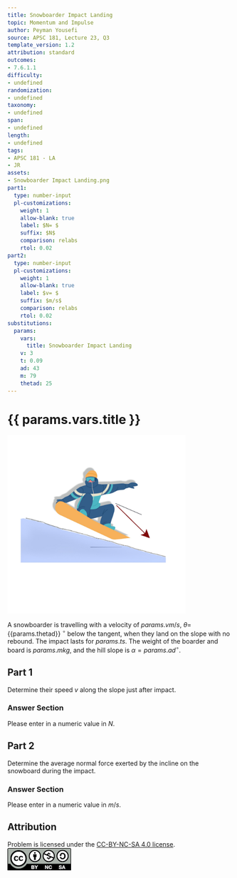 ```yaml
---
title: Snowboarder Impact Landing
topic: Momentum and Impulse
author: Peyman Yousefi
source: APSC 181, Lecture 23, Q3
template_version: 1.2
attribution: standard
outcomes:
- 7.6.1.1
difficulty:
- undefined
randomization:
- undefined
taxonomy:
- undefined
span:
- undefined
length:
- undefined
tags:
- APSC 181 - LA
- JR
assets:
- Snowboarder Impact Landing.png
part1:
  type: number-input
  pl-customizations:
    weight: 1
    allow-blank: true
    label: $N= $
    suffix: $N$
    comparison: relabs
    rtol: 0.02
part2:
  type: number-input
  pl-customizations:
    weight: 1
    allow-blank: true
    label: $v= $
    suffix: $m/s$
    comparison: relabs
    rtol: 0.02
substitutions:
  params:
    vars:
      title: Snowboarder Impact Landing
    v: 3
    t: 0.09
    ad: 43
    m: 79
    thetad: 25
---
```

# {{ params.vars.title }}
<img src="Snowboarder Impact Landing.png" width=400>

A snowboarder is travelling with a velocity of ${{params.v}}m/s$, $\theta=$ {{params.thetad}} $^\circ$ below the tangent, when they land on the slope with no rebound.
The impact lasts for ${{params.t}} s$.
The weight of the boarder and board is ${{params.m}}kg$, and the hill slope is $\alpha= {{params.ad}} ^\circ$.

## Part 1

Determine their speed $v$ along the slope just after impact.

### Answer Section

Please enter in a numeric value in $N$.

## Part 2

Determine the average normal force exerted by the incline on the snowboard during the impact.

### Answer Section

Please enter in a numeric value in $m/s$.

## Attribution

Problem is licensed under the [CC-BY-NC-SA 4.0 license](https://creativecommons.org/licenses/by-nc-sa/4.0/).<br> ![The Creative Commons 4.0 license requiring attribution-BY, non-commercial-NC, and share-alike-SA license.](https://raw.githubusercontent.com/firasm/bits/master/by-nc-sa.png)